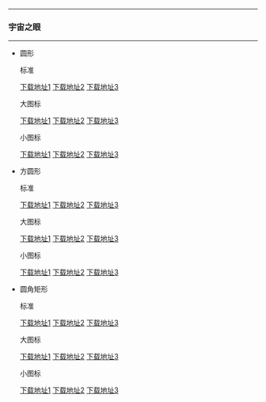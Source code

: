   ---

  ### 宇宙之眼

  ---

  - 圆形 

    标准

    [下载地址1](https://github.com.cnpmjs.org/pzcn/emui-icons/releases/download/{ver}/Nebulae.hwt)    [下载地址2](https://emui.iconsx.tech/Nebulae_Round.hwt)    [下载地址3](https://emui.netlify.app/Nebulae_Round.hwt)
    
    大图标

    [下载地址1](https://github.com.cnpmjs.org/pzcn/emui-icons/releases/download/{ver}/Nebulae_Big.hwt)    [下载地址2](https://emui.iconsx.tech/Nebulae_Round_Big.hwt)    [下载地址3](https://emui.netlify.app/Nebulae_Round_Big.hwt)

    小图标

    [下载地址1](https://github.com.cnpmjs.org/pzcn/emui-icons/releases/download/{ver}/Nebulae_Small.hwt)    [下载地址2](https://emui.iconsx.tech/Nebulae_Round_Small.hwt)    [下载地址3](https://emui.netlify.app/Nebulae_Round_Small.hwt)

  - 方圆形 

    标准
    
    [下载地址1](https://github.com.cnpmjs.org/pzcn/emui-icons/releases/download/{ver}/Nebulae_SquareCircle.hwt)    [下载地址2](https://emui.iconsx.tech/Nebulae_SquareCircle.hwt)    [下载地址3](https://emui.netlify.app/Nebulae_SquareCircle.hwt)

    大图标

    [下载地址1](https://github.com.cnpmjs.org/pzcn/emui-icons/releases/download/{ver}/Nebulae_SquareCircle_Big.hwt)    [下载地址2](https://emui.iconsx.tech/Nebulae_SquareCircle_Big.hwt)    [下载地址3](https://emui.netlify.app/Nebulae_SquareCircle_Big.hwt)

    小图标

    [下载地址1](https://github.com.cnpmjs.org/pzcn/emui-icons/releases/download/{ver}/Nebulae_SquareCircle_Small.hwt)    [下载地址2](https://emui.iconsx.tech/Nebulae_SquareCircle_Small.hwt)    [下载地址3](https://emui.netlify.app/Nebulae_SquareCircle_Small.hwt)

  - 圆角矩形 

    标准
    
    [下载地址1](https://github.com.cnpmjs.org/pzcn/emui-icons/releases/download/{ver}/Nebulae_Rectangle.hwt)    [下载地址2](https://emui.iconsx.tech/Nebulae_Rectangle.hwt)    [下载地址3](https://emui.netlify.app/Nebulae_Rectangle.hwt)

    大图标

    [下载地址1](https://github.com.cnpmjs.org/pzcn/emui-icons/releases/download/{ver}/Nebulae.hwt)    [下载地址2](https://emui.iconsx.tech/Nebulae_Rectangle_Big.hwt)    [下载地址3](https://emui.netlify.app/Nebulae_Rectangle_Big.hwt)

    小图标

    [下载地址1](https://github.com.cnpmjs.org/pzcn/emui-icons/releases/download/{ver}/Nebulae.hwt)    [下载地址2](https://emui.iconsx.tech/Nebulae_Rectangle_Small.hwt)    [下载地址3](https://emui.netlify.app/Nebulae_Rectangle_Small.hwt)